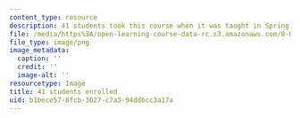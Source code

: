 ```yaml
---
content_type: resource
description: 41 students took this course when it was taught in Spring 2016.
file: /media/https%3A/open-learning-course-data-rc.s3.amazonaws.com/8-06-quantum-physics-iii-spring-2016/b1bece578fcb3027c7a394dd6cc3a17a_41.png
file_type: image/png
image_metadata:
  caption: ''
  credit: ''
  image-alt: ''
resourcetype: Image
title: 41 students enrolled
uid: b1bece57-8fcb-3027-c7a3-94dd6cc3a17a
---
```

